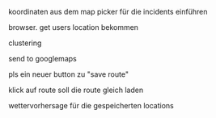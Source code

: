 koordinaten aus dem map picker für die incidents einführen

browser. get users location bekommen

clustering

send to googlemaps

pls ein neuer button zu "save route"

klick auf route soll die route gleich laden

wettervorhersage für die gespeicherten locations

